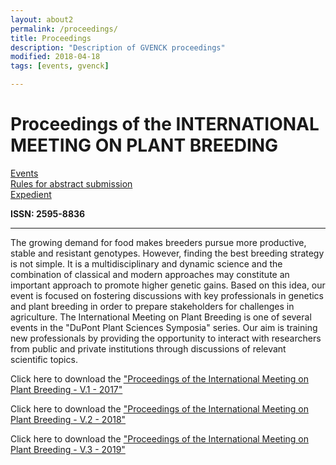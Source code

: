 ```yaml
---
layout: about2
permalink: /proceedings/
title: Proceedings
description: "Description of GVENCK proceedings"
modified: 2018-04-18
tags: [events, gvenck]

---
```


<h1>Proceedings of the INTERNATIONAL MEETING ON PLANT BREEDING</h1>

[Events](../events/)  
[Rules for abstract submission](../pages/abstract-rules/)  
[Expedient](../pages/expedient/)  


**ISSN: 2595-8836**


<center><hr></center>

The growing demand for food makes breeders pursue more productive, stable and
resistant genotypes. However, finding the best breeding strategy is not simple. It is a
multidisciplinary and dynamic science and the combination of classical and modern
approaches may constitute an important approach to promote higher genetic gains.
Based on this idea, our event is focused on fostering discussions with key
professionals in genetics and plant breeding in order to prepare stakeholders for
challenges in agriculture.
The International Meeting on Plant Breeding is one of several events in the "DuPont
Plant Sciences Symposia" series. Our aim is training new professionals by providing
the opportunity to interact with researchers from public and private institutions
through discussions of relevant scientific topics.

Click here to download the ["Proceedings of the International Meeting on Plant Breeding - V.1 - 2017"](../files/impb-proceedings-v1.pdf)

Click here to download the ["Proceedings of the International Meeting on Plant Breeding - V.2 - 2018"](../files/2impb-proceedings-v2.pdf)

Click here to download the ["Proceedings of the International Meeting on Plant Breeding - V.3 - 2019"](../files/3impb-proceedings-v3.pdf)
